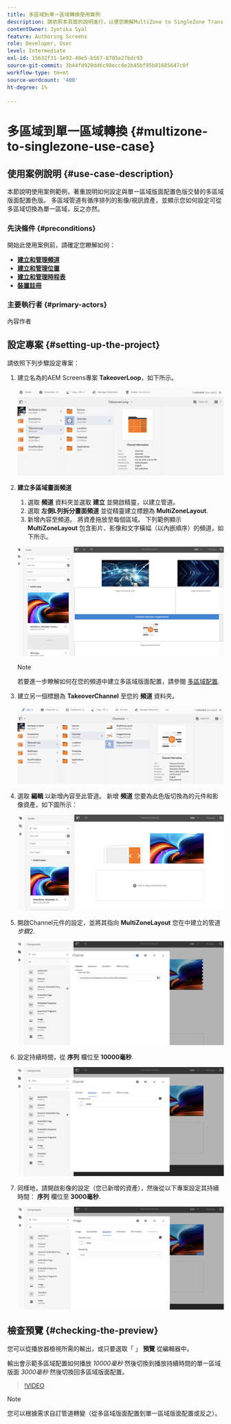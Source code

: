 ```yaml
---
title: 多區域到單一區域轉換使用案例
description: 請依照本頁面的說明進行，以便您瞭解MultiZone to SingleZone Transitions使用案例。
contentOwner: Jyotika Syal
feature: Authoring Screens
role: Developer, User
level: Intermediate
exl-id: 15632f31-1e92-40e5-b567-8705e27bdc93
source-git-commit: 3b44fd920dd6c98ecc0e2b45bf95b81685647c0f
workflow-type: tm+mt
source-wordcount: '400'
ht-degree: 1%

---
```


# 多區域到單一區域轉換 {#multizone-to-singlezone-use-case}

## 使用案例說明 {#use-case-description}

本節說明使用案例範例，著重說明如何設定與單一區域版面配置色版交替的多區域版面配置色版。 多區域管道有循序排列的影像/視訊資產，並顯示您如何設定可從多區域切換為單一區域，反之亦然。

### 先決條件 {#preconditions}

開始此使用案例前，請確定您瞭解如何：

* **[建立和管理頻道](managing-channels.md)**
* **[建立和管理位置](managing-locations.md)**
* **[建立和管理時程表](managing-schedules.md)**
* **[裝置註冊](device-registration.md)**

### 主要執行者 {#primary-actors}

內容作者

## 設定專案 {#setting-up-the-project}

請依照下列步驟設定專案：

1. 建立名為的AEM Screens專案 **TakeoverLoop**，如下所示。

   ![資產](assets/mz-to-sz1.png)


1. **建立多區域畫面頻道**

   1. 選取 **頻道** 資料夾並選取 **建立** 並開啟精靈，以建立管道。
   1. 選取 **左側L列拆分畫面頻道** 並從精靈建立標題為 **MultiZoneLayout**.
   1. 新增內容至頻道。 將資產拖放至每個區域。 下列範例顯示 **MultiZoneLayout** 包含影片、影像和文字橫幅（以內嵌順序）的頻道，如下所示。

   ![資產](assets/mz-to-sz2.png)

   >[!NOTE]
   >
   >若要進一步瞭解如何在您的頻道中建立多區域版面配置，請參閱 [多區域配置](multi-zone-layout-aem-screens.md).


1. 建立另一個標題為 **TakeoverChannel** 至您的 **頻道** 資料夾。

   ![資產](assets/mz-to-sz3.png)

1. 選取 **編輯** 以新增內容至此管道。 新增 **頻道** 您要為此色版切換為的元件和影像資產，如下圖所示：

   ![資產](assets/mz-to-sz4.png)

1. 開啟Channel元件的設定，並將其指向 **MultiZoneLayout** 您在中建立的管道 *步驟2*.

   ![資產](assets/mz-to-sz5.png)

1. 設定持續時間，從 **序列** 欄位至 **10000毫秒**.

   ![資產](assets/mz-to-sz6.png)

1. 同樣地，請開啟影像的設定（您已新增的資產），然後從以下專案設定其持續時間： **序列** 欄位至 **3000毫秒**.

   ![資產](assets/mz-to-sz7.png)

## 檢查預覽 {#checking-the-preview}

您可以從播放器檢視所需的輸出，或只要選取「 」 **預覽** 從編輯器中。

輸出會示範多區域配置如何播放 *10000毫秒* 然後切換到播放持續時間的單一區域版面 *3000毫秒* 然後切換回多區域版面配置。

>[!VIDEO](https://video.tv.adobe.com/v/30366)

>[!NOTE]
>
>您可以根據需求自訂管道轉變（從多區域版面配置到單一區域版面配置或反之）。
